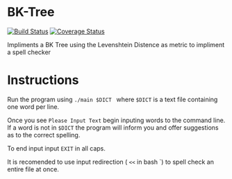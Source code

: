 # BK-Tree
[![Build Status](https://travis-ci.org/oliversno/BK-Tree.svg?branch=master)](https://travis-ci.org/oliversno/BK-Tree)
[![Coverage Status](https://coveralls.io/repos/github/oliversno/BK-Tree/badge.svg)](https://coveralls.io/github/oliversno/BK-Tree)

Impliments a BK Tree using the Levenshtein Distence as metric to impliment a spell checker

# Instructions
Run the program using ` ./main $DICT  ` where ` $DICT ` is a text file containing one word per line.

Once you see ` Please Input Text ` begin inputing words to the command line. If a word is not in ` $DICT ` the program will inform you and offer suggestions as to the correct spelling.

To end input input ` EXIT ` in all caps.

It is recomended to use input redirection ( ` << ` in bash `) to spell check an entire file at once.
